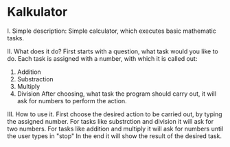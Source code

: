 # Kalkulator
I. Simple description:
Simple calculator, which executes basic mathematic tasks.

II. What does it do?
First starts with a question, what task would you like to do. Each task is assigned with a number, with which it is called out:
1. Addition 
2. Substraction
3. Multiply
4. Division
After choosing, what task the program should carry out, it will ask for numbers to perform the action.

III. How to use it.
First choose the desired action to be carried out, by typing the assigned number.
For tasks like substrction and division it will ask for two numbers.
For tasks like addition and multiply it will ask for numbers until the user types in "stop"
In the end it will show the result of the desired task.
